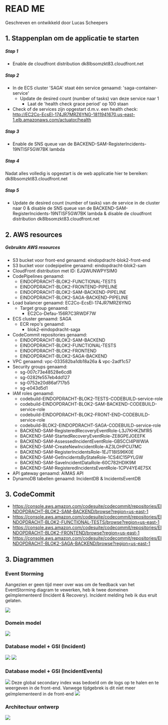 # READ ME
Geschreven en ontwikkeld door Lucas Scheepers

## 1. Stappenplan om de applicatie te starten
##### Stap 1
- Enable de cloudfront distribution dk8lbsomzkt83.cloudfront.net
	
##### Stap 2
- In de ECS cluster 'SAGA' staat één service genaamd: 'saga-container-service'
	- Update de desired count (number of tasks) van deze service naar 1 
		- Laat de 'health check grace period' op 100 staan
- Check of de services zijn opgestart d.m.v. een health check: http://EC2Co-EcsEl-174JR7MRZ6YNG-1811941670.us-east-1.elb.amazonaws.com/actuator/health

##### Stap 3
- Enable de SNS queue van de BACKEND-SAM-RegisterIncidents-19NTISF5GW7BK lambda

##### Stap 4
Nadat alles volledig is opgestart is de web applicatie hier te bereiken: dk8lbsomzkt83.cloudfront.net

##### Stap 5
- Update de desired count (number of tasks) van de service in de cluster naar 0 & disable de SNS queue van de BACKEND-SAM-RegisterIncidents-19NTISF5GW7BK lambda & disable de cloudfront distribution dk8lbsomzkt83.cloudfront.net


## 2. AWS resources
##### Gebruikte AWS resources
- S3 bucket voor front-end genaamd: eindopdracht-blok2-front-end
- S3 bucket voor codepipeline genaamd: eindopdracht-blok2-sam
- CloudFront distribution met ID: EJQWUNWPYSIM0
- CodePipelines genaamd:
	- EINDOPDRACHT-BLOK2-FUNCTIONAL-TESTS
	- EINDOPDRACHT-BLOK2-FRONTEND-PIPELINE
	- EINDOPDRACHT-BLOK2-SAM-BACKEND-PIPELINE
	- EINDOPDRACHT-BLOK2-SAGA-BACKEND-PIPELINE
- Load balancer genaamd: EC2Co-EcsEl-174JR7MRZ6YNG
	- Target group genaamd:
		- EC2Co-Defau-156R7C3RWDF7W
- ECS cluster genaamd: SAGA 
	- ECR repo's genaamd:
		- blok2-eindopdracht-saga
- CodeCommit repositories genaamd:
	- EINDOPDRACHT-BLOK2-SAM-BACKEND
	- EINDOPDRACHT-BLOK2-FUNCTIONAL-TESTS
	- EINDOPDRACHT-BLOK2-FRONTEND
	- EINDOPDRACHT-BLOK2-SAGA-BACKEND
- VPC genaamd: vpc-033582ba1db18a26a & vpc-2adf1c57 
- Security groups genaamd:
	-  sg-007c73e48528e6cd8
	-  sg-0282fe557eb4dd127
	-  sg-0752e20d86af717b5
	-  sg-e043d5d1
- IAM roles genaamd:
	- codebuild-EINDOPDRACHT-BLOK2-TESTS-CODEBUILD-service-role
	- codebuild-EINDOPDRACHT-BLOK2-SAM-BACKEND-CODEBUILD-service-role
	- codebuild-EINDOPDRACHT-BLOK2-FRONT-END-CODEBUILD-service-role
	- codebuild-BLOK2-EINDOPDRACHT-SAGA-CODEBUILD-service-role
	- BACKEND-SAM-RegisteredRecoveryEventRole-L3J7KHKZM1R5
	- BACKEND-SAM-StartedRecoveryEventRole-ZE8GPEJOEEFK
	- BACKEND-SAM-AssessedIncidentEventRole-GB5CCI4PWWIA
	- BACKEND-SAM-CreateNewIncidentRole-AZ3LOHPCU7MC
	- BACKEND-SAM-RegisterIncidentsRole-1EJT18IS96K0E
	- BACKEND-SAM-GetIncidentsByStateRole-1CS4IC15PYLGW
	- BACKEND-SAM-SaveIncidentDataRole-60C782HDIK9M
	- BACKEND-SAM-RegisteredIncidentsEventRole-1CPV4YE4E7SX 
- API gateway genaamd: AIMAS API
- DynamoDB tabellen genaamd: IncidentDB & IncidentsEventDB
	

## 3. CodeCommit
- https://console.aws.amazon.com/codesuite/codecommit/repositories/EINDOPDRACHT-BLOK2-SAM-BACKEND/browse?region=us-east-1
- https://console.aws.amazon.com/codesuite/codecommit/repositories/EINDOPDRACHT-BLOK2-FUNCTIONAL-TESTS/browse?region=us-east-1
- https://console.aws.amazon.com/codesuite/codecommit/repositories/EINDOPDRACHT-BLOK2-FRONTEND/browse?region=us-east-1
- https://console.aws.amazon.com/codesuite/codecommit/repositories/EINDOPDRACHT-BLOK2-SAGA-BACKEND/browse?region=us-east-1
    

## 3. Diagrammen

### Event Storming
Aangezien er geen tijd meer over was om de feedback van het EventStorming diagram te vewerken, heb ik twee domeinen geïmplementeerd (Incident & Recovery). Incident melding heb ik dus eruit gelaten.

![](img/EventStorming.jpg)

### Domein model

![](img/DomeinModel.png)

### Database model + GSI (Incident)

![](img/IncidentDB.png)
![](img/IncidentDB-index.png)

### Database model + GSI (IncidentEvents)

![](img/IncidentEventsDB.png)
Deze global secondary index was bedoeld om de logs op te halen en te weergeven in de front-end. Vanwege tijdgebrek is dit niet meer geïmplementeerd in de front-end
![](img/IncidentEventsDB-index.png)

### Architectuur ontwerp

![](img/ArchitectuurOntwerp.png)